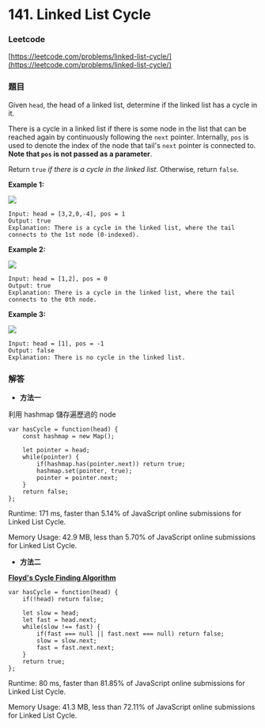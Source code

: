 # 141. Linked List Cycle

### Leetcode

[https://leetcode.com/problems/linked-list-cycle/](https://leetcode.com/problems/linked-list-cycle/)

### 題目

Given `head`, the head of a linked list, determine if the linked list has a cycle in it.

There is a cycle in a linked list if there is some node in the list that can be reached again by continuously following the `next` pointer. Internally, `pos` is used to denote the index of the node that tail's `next` pointer is connected to. **Note that `pos` is not passed as a parameter**.

Return `true` _if there is a cycle in the linked list_. Otherwise, return `false`.

&#x20;

**Example 1:**

![](https://assets.leetcode.com/uploads/2018/12/07/circularlinkedlist.png)

```
Input: head = [3,2,0,-4], pos = 1
Output: true
Explanation: There is a cycle in the linked list, where the tail connects to the 1st node (0-indexed).
```

**Example 2:**

![](https://assets.leetcode.com/uploads/2018/12/07/circularlinkedlist\_test2.png)

```
Input: head = [1,2], pos = 0
Output: true
Explanation: There is a cycle in the linked list, where the tail connects to the 0th node.
```

**Example 3:**

![](https://assets.leetcode.com/uploads/2018/12/07/circularlinkedlist\_test3.png)

```
Input: head = [1], pos = -1
Output: false
Explanation: There is no cycle in the linked list.
```

### 解答 <a href="#ti-jie" id="ti-jie"></a>

* **方法一**

利用 hashmap 儲存遍歷過的 node

```
var hasCycle = function(head) {
    const hashmap = new Map();
    
    let pointer = head;
    while(pointer) {
        if(hashmap.has(pointer.next)) return true;
        hashmap.set(pointer, true);
        pointer = pointer.next;
    }
    return false;
};
```

Runtime: 171 ms, faster than 5.14% of JavaScript online submissions for Linked List Cycle.

Memory Usage: 42.9 MB, less than 5.70% of JavaScript online submissions for Linked List Cycle.

* **方法二**

[**Floyd's Cycle Finding Algorithm**](https://matthung0807.blogspot.com/2020/04/floyd-cycle-detection-algorithm-floyd.html)

```
var hasCycle = function(head) {
    if(!head) return false;
    
    let slow = head;
    let fast = head.next;
    while(slow !== fast) {
        if(fast === null || fast.next === null) return false;
        slow = slow.next;
        fast = fast.next.next;
    }
    return true;
};
```

Runtime: 80 ms, faster than 81.85% of JavaScript online submissions for Linked List Cycle.

Memory Usage: 41.3 MB, less than 72.11% of JavaScript online submissions for Linked List Cycle.
